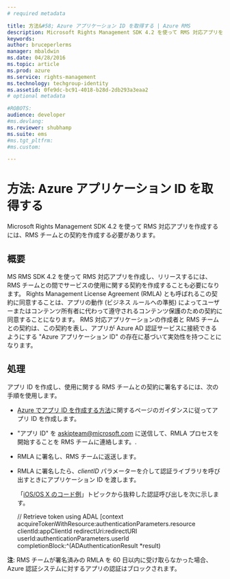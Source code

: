 ```yaml
---
# required metadata

title: 方法&#58; Azure アプリケーション ID を取得する | Azure RMS
description: Microsoft Rights Management SDK 4.2 を使って RMS 対応アプリを作成するには、RMS チームとの契約を作成する必要があります。
keywords:
author: bruceperlerms
manager: mbaldwin
ms.date: 04/28/2016
ms.topic: article
ms.prod: azure
ms.service: rights-management
ms.technology: techgroup-identity
ms.assetid: 0fe9dc-bc91-4018-b28d-2db293a3eaa2
# optional metadata

#ROBOTS:
audience: developer
#ms.devlang:
ms.reviewer: shubhamp
ms.suite: ems
#ms.tgt_pltfrm:
#ms.custom:

---
```


# 方法: Azure アプリケーション ID を取得する

Microsoft Rights Management SDK 4.2 を使って RMS 対応アプリを作成するには、RMS チームとの契約を作成する必要があります。

## 概要

MS RMS SDK 4.2 を使って RMS 対応アプリを作成し、リリースするには、RMS チームとの間でサービスの使用に関する契約を作成することも必要になります。 Rights Management License Agreement (RMLA) とも呼ばれるこの契約に同意することは、アプリの動作 (ビジネス ルールへの準拠) によってユーザーまたはコンテンツ所有者に代わって遵守されるコンテンツ保護のための契約に同意することになります。 RMS 対応アプリケーションの作成者と RMS チームとの契約は、この契約を表し、アプリが Azure AD 認証サービスに接続できるようにする "Azure アプリケーション ID" の存在に基づいて実効性を持つことになります。

## 処理

アプリ ID を作成し、使用に関する RMS チームとの契約に署名するには、次の手順を使用します。

-   [Azure でアプリ ID を作成する方法](https://msdn.microsoft.com/en-us/library/azure/dn132599.aspx)に関するページのガイダンスに従ってアプリ ID を作成します。
-   "アプリ ID" を <askipteam@microsoft.com> に送信して、RMLA プロセスを開始することを RMS チームに連絡します。.
-   RMLA に署名し、RMS チームに返送します。
-   RMLA に署名したら、*clientID* パラメーターを介して認証ライブラリを呼び出すときにアプリケーション ID を渡します。

    「[iOS/OS X のコード例](ios-os-x-code-examples.md)」トピックから抜粋した認証呼び出しを次に示します。


    // Retrieve token using ADAL
        [context acquireTokenWithResource:authenticationParameters.resource
                                 clientId:appClientId
                              redirectUri:redirectURI
                                   userId:authenticationParameters.userId
                          completionBlock:^(ADAuthenticationResult *result)



**注**: RMS チームが署名済みの RMLA を 60 日以内に受け取らなかった場合、Azure 認証システムに対するアプリの認証はブロックされます。

 

 

 


<!--HONumber=Apr16_HO4-->


